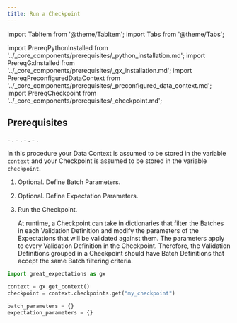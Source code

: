 ```yaml
---
title: Run a Checkpoint
---
```

import TabItem from '@theme/TabItem';
import Tabs from '@theme/Tabs';

import PrereqPythonInstalled from '../_core_components/prerequisites/_python_installation.md';
import PrereqGxInstalled from '../_core_components/prerequisites/_gx_installation.md';
import PrereqPreconfiguredDataContext from '../_core_components/prerequisites/_preconfigured_data_context.md';
import PrereqCheckpoint from '../_core_components/prerequisites/_checkpoint.md';

<h2>Prerequisites</h2>
- <PrereqPythonInstalled/>.
- <PrereqGxInstalled/>.
- <PrereqPreconfiguredDataContext/>.
- <PrereqCheckpoint/>.

<Tabs>

<TabItem value="procedure" label="Procedure">

In this procedure your Data Context is assumed to be stored in the variable `context` and your Checkpoint is assumed to be stored in the variable `checkpoint`.

1. Optional. Define Batch Parameters.

2. Optional. Define Expectation Parameters.

3. Run the Checkpoint.

   At runtime, a Checkpoint can take in dictionaries that filter the Batches in each Validation Definition and modify the parameters of the Expectations that will be validated against them. The parameters apply to every Validation Definition in the Checkpoint.  Therefore, the Validation Definitions grouped in a Checkpoint should have Batch Definitions that accept the same Batch filtering criteria.

</TabItem>

<TabItem value="sample_code" label="Sample code">

```python title="Python"
import great_expectations as gx

context = gx.get_context()
checkpoint = context.checkpoints.get("my_checkpoint")

batch_parameters = {}
expectation_parameters = {}
 
```

</TabItem>

</Tabs>